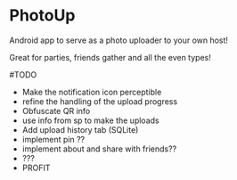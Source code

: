 # PhotoUp
Android app to serve as a photo uploader to your own host!

Great for parties, friends gather and all the even types!

#TODO
* Make the notification icon perceptible
* refine the handling of the upload progress
* Obfuscate QR info
* use info from sp to make the uploads
* Add upload history tab (SQLite)
* implement pin ??
* implement about and share with friends??
* ???
* PROFIT


